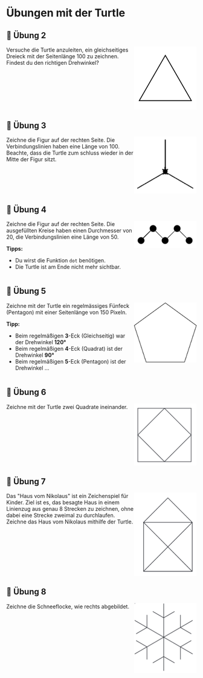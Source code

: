 # Übungen mit der Turtle 


## 📝 Übung 2
<img style="float: right; width:33%" src="./images/bsp02.png">
Versuche die Turtle anzuleiten, ein gleichseitiges Dreieck mit der Seitenlänge 100 zu zeichnen. Findest du den richtigen Drehwinkel?
<div style="clear:both;"></div>

## 📝 Übung 3
<img style="float: right; width:33%" src="./images/bsp03.png">
Zeichne die Figur auf der rechten Seite.
Die Verbindungslinien haben eine Länge von 100.
Beachte, dass die Turtle zum schluss wieder in der Mitte
der Figur sitzt.
<div style="clear:both;"></div>


## 📝 Übung 4
<img style="float: right; width:33%" src="./images/bsp04.png">
Zeichne die Figur auf der rechten Seite.
Die ausgefüllten Kreise haben einen Durchmesser von 20,
die Verbindungslinien eine Länge von 50.

**Tipps:** 

+ Du wirst die Funktion `dot` benötigen.
+ Die Turtle ist am Ende nicht mehr sichtbar.

<div style="clear:both;"></div>

## 📝 Übung 5
<img style="float: right; width:33%" src="./images/bsp05.png">
Zeichne mit der Turtle ein regelmässiges Fünfeck (Pentagon) mit
einer Seitenlänge von 150 Pixeln.

**Tipp:**

+ Beim regelmäßigen **3**-Eck (Gleichseitig) war der Drehwinkel **120°**
+ Beim regelmäßigen **4**-Eck (Quadrat) ist der Drehwinkel **90°**
+ Beim regelmäßigen **5**-Eck (Pentagon) ist der Drehwinkel ...

<div style="clear:both;"></div>

## 📝 Übung 6
<img style="float: right; width:33%" src="./images/bsp06.png" alt="Beispiel 6">
Zeichne mit der Turtle zwei Quadrate ineinander.
<div style="clear:both;"></div>

## 📝 Übung 7
<img style="float: right; width:33%" src="./images/bsp07.png">
Das "Haus vom Nikolaus" ist ein Zeichenspiel für Kinder.
Ziel ist es, das besagte Haus in einem Linienzug aus genau 8 Strecken zu zeichnen,
ohne dabei eine Strecke zweimal zu durchlaufen.
Zeichne das Haus vom Nikolaus mithilfe der Turtle. 
<div style="clear:both;"></div>

## 📝 Übung 8
<img style="float: right; width:33%" src="./images/bsp08.png">
Zeichne die Schneeflocke, wie rechts abgebildet.
<div style="clear:both;"></div>







